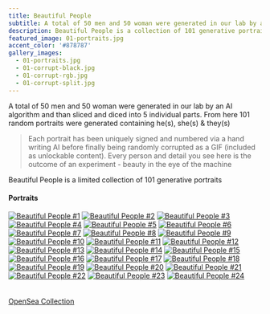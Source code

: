 ```yaml
---
title: Beautiful People
subtitle: A total of 50 men and 50 woman were generated in our lab by an AI algorithm and than sliced and diced into 5 individual parts. From here 101 random portraits were generated containing he(s), she(s) & they(s)
description: Beautiful People is a collection of 101 generative portraits.
featured_image: 01-portraits.jpg
accent_color: '#878787'
gallery_images:
  - 01-portraits.jpg
  - 01-corrupt-black.jpg
  - 01-corrupt-rgb.jpg
  - 01-corrupt-split.jpg
---
```


A total of 50 men and 50 woman were generated in our lab by an AI algorithm and than sliced and diced into 5 individual parts. From here 101 random portraits were generated containing he(s), she(s) & they(s)

> Each portrait has been uniquely signed and numbered via a hand writing AI before finally being randomly corrupted as a GIF (included as unlockable content). Every person and detail you see here is the outcome of an experiment - beauty in the eye of the machine

Beautiful People is a limited collection of 101 generative portraits

#### Portraits

<div class="gallery full-width gallery--grid gallery--on" data-columns="3">
  <a class="gallery__item" href="https://opensea.io/assets/matic/0x2953399124f0cbb46d2cbacd8a89cf0599974963/54029486072759247851061701126040923071116362448884145295668805281725015916545">
  <img src="/images/projects/people/1.jpg" alt="Beautiful People #1" title="Tatum - BP1"></a>
  <a class="gallery__item" href="https://opensea.io/assets/matic/0x2953399124f0cbb46d2cbacd8a89cf0599974963/54029486072759247851061701126040923071116362448884145295668805280625504288769">
  <img src="/images/projects/people/2.jpg" alt="Beautiful People #2" title="Didi - BP2"></a>
  <a class="gallery__item" href="https://opensea.io/assets/matic/0x2953399124f0cbb46d2cbacd8a89cf0599974963/54029486072759247851061701126040923071116362448884145295668805282824527544321">
  <img src="/images/projects/people/3.jpg" alt="Beautiful People #3" title="Tanner - BP3"></a>
  <a class="gallery__item" href="https://opensea.io/assets/matic/0x2953399124f0cbb46d2cbacd8a89cf0599974963/54029486072759247851061701126040923071116362448884145295668805283924039172097">
  <img src="/images/projects/people/4.jpg" alt="Beautiful People #4" title="Anri - BP4"></a>
  <a class="gallery__item" href="https://opensea.io/assets/matic/0x2953399124f0cbb46d2cbacd8a89cf0599974963/54029486072759247851061701126040923071116362448884145295668805285023550799873">
  <img src="/images/projects/people/5.jpg" alt="Beautiful People #5" title="Kerry - BP5"></a>
  <a class="gallery__item" href="https://opensea.io/assets/matic/0x2953399124f0cbb46d2cbacd8a89cf0599974963/54029486072759247851061701126040923071116362448884145295668805286123062427649">
  <img src="/images/projects/people/6.jpg" alt="Beautiful People #6" title="Makena - BP6"></a>
  <a class="gallery__item" href="https://opensea.io/assets/matic/0x2953399124f0cbb46d2cbacd8a89cf0599974963/54029486072759247851061701126040923071116362448884145295668805287222574055425">
  <img src="/images/projects/people/7.jpg" alt="Beautiful People #7" title="Cox - BP7"></a>
  <a class="gallery__item" href="https://opensea.io/assets/matic/0x2953399124f0cbb46d2cbacd8a89cf0599974963/54029486072759247851061701126040923071116362448884145295668805288322085683201">
  <img src="/images/projects/people/8.jpg" alt="Beautiful People #8" title="Masami - BP8"></a>
  <a class="gallery__item" href="https://opensea.io/assets/matic/0x2953399124f0cbb46d2cbacd8a89cf0599974963/54029486072759247851061701126040923071116362448884145295668805289421597310977">
  <img src="/images/projects/people/9.jpg" alt="Beautiful People #9" title="Morgan - BP9"></a>
  <a class="gallery__item" href="https://opensea.io/assets/matic/0x2953399124f0cbb46d2cbacd8a89cf0599974963/54029486072759247851061701126040923071116362448884145295668805290521108938753">
  <img src="/images/projects/people/10.jpg" alt="Beautiful People #10" title="Luca - BP10"></a>
  <a class="gallery__item" href="https://opensea.io/assets/matic/0x2953399124f0cbb46d2cbacd8a89cf0599974963/54029486072759247851061701126040923071116362448884145295668805279525992660993">
  <img src="/images/projects/people/11.jpg" alt="Beautiful People #11" title="Yara - BP11"></a>
  <a class="gallery__item" href="https://opensea.io/assets/matic/0x2953399124f0cbb46d2cbacd8a89cf0599974963/54029486072759247851061701126040923071116362448884145295668805291620620566529">
  <img src="/images/projects/people/12.jpg" alt="Beautiful People #12" title="August - BP12"></a>
  <a class="gallery__item" href="https://opensea.io/assets/matic/0x2953399124f0cbb46d2cbacd8a89cf0599974963/54029486072759247851061701126040923071116362448884145295668805292720132194305">
  <img src="/images/projects/people/13.jpg" alt="Beautiful People #13" title="Akimi - BP13"></a>
  <a class="gallery__item" href="https://opensea.io/assets/matic/0x2953399124f0cbb46d2cbacd8a89cf0599974963/54029486072759247851061701126040923071116362448884145295668805293819643822081">
  <img src="/images/projects/people/14.jpg" alt="Beautiful People #14" title="Tracy - BP14"></a>
  <a class="gallery__item" href="https://opensea.io/assets/matic/0x2953399124f0cbb46d2cbacd8a89cf0599974963/54029486072759247851061701126040923071116362448884145295668805294919155449857">
  <img src="/images/projects/people/15.jpg" alt="Beautiful People #15" title="Hildred - BP15"></a>
  <a class="gallery__item" href="https://opensea.io/assets/matic/0x2953399124f0cbb46d2cbacd8a89cf0599974963/54029486072759247851061701126040923071116362448884145295668805296018667077633">
  <img src="/images/projects/people/16.jpg" alt="Beautiful People #16" title="Max - BP16"></a>
  <a class="gallery__item" href="https://opensea.io/assets/matic/0x2953399124f0cbb46d2cbacd8a89cf0599974963/54029486072759247851061701126040923071116362448884145295668805297118178705409">
  <img src="/images/projects/people/17.jpg" alt="Beautiful People #17" title="Dayo - BP17"></a>
  <a class="gallery__item" href="https://opensea.io/assets/matic/0x2953399124f0cbb46d2cbacd8a89cf0599974963/54029486072759247851061701126040923071116362448884145295668805298217690333185">
  <img src="/images/projects/people/18.jpg" alt="Beautiful People #18" title="Kory - BP18"></a>
  <a class="gallery__item" href="https://opensea.io/assets/matic/0x2953399124f0cbb46d2cbacd8a89cf0599974963/54029486072759247851061701126040923071116362448884145295668805299317201960961">
  <img src="/images/projects/people/19.jpg" alt="Beautiful People #19" title="Anan - BP19"></a>
  <a class="gallery__item" href="https://opensea.io/assets/matic/0x2953399124f0cbb46d2cbacd8a89cf0599974963/54029486072759247851061701126040923071116362448884145295668805300416713588737">
  <img src="/images/projects/people/20.jpg" alt="Beautiful People #20" title="Ekei - BP20"></a>
  <a class="gallery__item" href="https://opensea.io/assets/matic/0x2953399124f0cbb46d2cbacd8a89cf0599974963/54029486072759247851061701126040923071116362448884145295668805301516225216513">
  <img src="/images/projects/people/21.jpg" alt="Beautiful People #21" title="Dakota - BP21"></a>
  <a class="gallery__item" href="https://opensea.io/assets/matic/0x2953399124f0cbb46d2cbacd8a89cf0599974963/54029486072759247851061701126040923071116362448884145295668805302615736844289">
  <img src="/images/projects/people/22.jpg" alt="Beautiful People #22" title="Nima - BP22"></a>
  <a class="gallery__item" href="https://opensea.io/assets/matic/0x2953399124f0cbb46d2cbacd8a89cf0599974963/54029486072759247851061701126040923071116362448884145295668805303715248472065">
  <img src="/images/projects/people/23.jpg" alt="Beautiful People #23" title="Lashawn - BP23"></a>
  <a class="gallery__item" href="https://opensea.io/assets/matic/0x2953399124f0cbb46d2cbacd8a89cf0599974963/54029486072759247851061701126040923071116362448884145295668805304814760099841">
  <img src="/images/projects/people/24.jpg" alt="Beautiful People #24" title="Berhane - BP24"></a>
</div>
<br>
<br>
<a href="https://opensea.io/collection/beautiful-people-labs" class="button--fill">OpenSea Collection</a>
